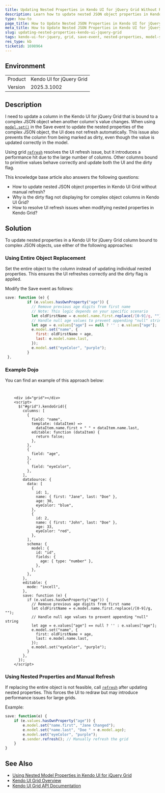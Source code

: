 ```yaml
---
title: Updating Nested Properties in Kendo UI for jQuery Grid Without Refreshing
description: Learn how to update nested JSON object properties in Kendo UI for jQuery Grid without manually refreshing the UI or marking the column as dirty.
type: how-to
page_title: How to Update Nested JSON Properties in Kendo UI for jQuery Grid
meta_title: How to Update Nested JSON Properties in Kendo UI for jQuery Grid
slug: updating-nested-properties-kendo-ui-jquery-grid
tags: kendo-ui-for-jquery, grid, save-event, nested-properties, model-set
res_type: kb
ticketid: 1698964
---
```


## Environment

<table>
<tbody>
<tr>
<td> Product </td>
<td>Kendo UI for jQuery Grid</td>
</tr>
<tr>
<td> Version </td>
<td>2025.3.1002</td>
</tr>
</tbody>
</table>

## Description

I need to update a column in the Kendo UI for jQuery Grid that is bound to a complex JSON object when another column's value changes. When using [`model.set()`](https://www.telerik.com/kendo-jquery-ui/documentation/api/javascript/data/model/methods/set) in the Save event to update the nested properties of the complex JSON object, the UI does not refresh automatically. This issue also prevents the column from being marked as dirty, even though the value is updated correctly in the model.

Using grid [`refresh`](https://www.telerik.com/kendo-jquery-ui/documentation/api/javascript/ui/grid/methods/refresh) resolves the UI refresh issue, but it introduces a performance hit due to the large number of columns. Other columns bound to primitive values behave correctly and update both the UI and the dirty flag.

This knowledge base article also answers the following questions:
- How to update nested JSON object properties in Kendo UI Grid without manual refresh?
- Why is the dirty flag not displaying for complex object columns in Kendo UI Grid?
- How to resolve UI refresh issues when modifying nested properties in Kendo Grid?

## Solution

To update nested properties in a Kendo UI for jQuery Grid column bound to complex JSON objects, use either of the following approaches:

### Using Entire Object Replacement

Set the entire object to the column instead of updating individual nested properties. This ensures the UI refreshes correctly and the dirty flag is applied.

Modify the Save event as follows:

```javascript
save: function (e) {
          if (e.values.hasOwnProperty("age")) {            
            // Remove previous age digits from first name
            // Note: This logic depends on your specific scenario
            let oldFirstName = e.model.name.first.replace(/[0-9]/g, "");
            // Handle null age values to prevent appending "null" string
            let age = e.values["age"] == null ? '' : e.values["age"];
            e.model.set("name", {
              first: oldFirstName + age,
              last: e.model.name.last,
            });
            e.model.set("eyeColor", "purple");
          }
 },
```

### Example Dojo

You can find an example of this approach below:

```dojo

    
    <div id="grid"></div>
    <script>
      $("#grid").kendoGrid({
        columns: [
          {
            field: "name",
            template: (dataItem) =>
              dataItem.name.first + " " + dataItem.name.last,
            editable: function (dataItem) {
              return false;
            },
          },
          {
            field: "age",
          },
          {
            field: "eyeColor",
          },
        ],
        dataSource: {
          data: [
            {
              id: 1,
              name: { first: "Jane", last: "Doe" },
              age: 30,
              eyeColor: "blue",
            },
            {
              id: 2,
              name: { first: "John", last: "Doe" },
              age: 33,
              eyeColor: "red",
            },
          ],
          schema: {
            model: {
              id: "id",
              fields: {
                age: { type: "number" },
              },
            },
          },
        },
        editable: {
          mode: "incell",
        },
        save: function (e) {
          if (e.values.hasOwnProperty("age")) {            
            // Remove previous age digits from first name
            let oldFirstName = e.model.name.first.replace(/[0-9]/g, "");
            // Handle null age values to prevent appending "null" string
            let age = e.values["age"] == null ? '' : e.values["age"];
            e.model.set("name", {
              first: oldFirstName + age,
              last: e.model.name.last,
            });
            e.model.set("eyeColor", "purple");
          }
        },
      });
    </script>
```

### Using Nested Properties and Manual Refresh

If replacing the entire object is not feasible, call [`refresh`](https://www.telerik.com/kendo-jquery-ui/documentation/api/javascript/ui/grid/methods/refresh) after updating nested properties. This forces the UI to redraw but may introduce performance issues for large grids.

Example:

```javascript
save: function(e) {
    if (e.values.hasOwnProperty("age")) {
        e.model.set("name.first", "Jane Changed");
        e.model.set("name.last", "Doe " + e.model.age);
        e.model.set("eyeColor", "purple");
        e.sender.refresh(); // Manually refresh the grid
    }
}
```


## See Also

- [Using Nested Model Properties in Kendo UI for jQuery Grid](https://www.telerik.com/kendo-jquery-ui/documentation/knowledge-base/use-nested-model-properties)
- [Kendo UI Grid Overview](https://docs.telerik.com/kendo-ui/controls/data-management/grid/overview)
- [Kendo UI Grid API Documentation](https://docs.telerik.com/kendo-ui/api/javascript/ui/grid)
